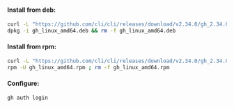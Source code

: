 #### Install from deb:
```bash
curl -L "https://github.com/cli/cli/releases/download/v2.34.0/gh_2.34.0_linux_amd64.deb" -o gh_linux_amd64.deb && \
dpkg -i gh_linux_amd64.deb && rm -f gh_linux_amd64.deb
```

#### Install from rpm:
```bash
curl -L "https://github.com/cli/cli/releases/download/v2.34.0/gh_2.34.0_linux_amd64.rpm" -o gh_linux_amd64.rpm && \
rpm -U gh_linux_amd64.rpm ; rm -f gh_linux_amd64.rpm
```

#### Configure:
```bash
gh auth login
```
